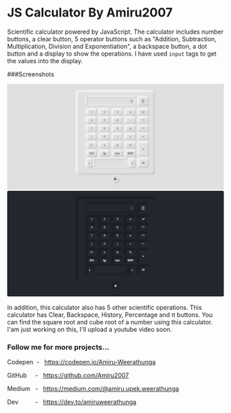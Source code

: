 # JS Calculator By Amiru2007

Scientific calculator powered by JavaScript. The calculator includes number buttons, a clear button, 5 operator buttons such as "Addition, Subtraction, Multiplication, Division and Exponentiation", a backspace button, a dot button and a display to show the operations. I have used `input` tags to get the values into the display.

###Screenshots 

![Final Result Light Theme](Images/light.png)
![Final Result Dark Theme](Images/dark.png)

In addition, this calculator also has 5 other scientific operations. This calculator has Clear, Backspace, History, Percentage and π buttons. You can find the square root and cube root of a number using this calculator. I'am just working on this, I'll upload a youtube video soon.

### Follow me for more projects...

Codepen &nbsp;-&nbsp;&nbsp; https://codepen.io/Amiru-Weerathunga

GitHub &nbsp;&nbsp;&nbsp;&nbsp;-&nbsp;&nbsp; https://github.com/Amiru2007

Medium &nbsp;&nbsp;-&nbsp;&nbsp; https://medium.com/@amiru.upek.weerathunga

Dev &nbsp;&nbsp;&nbsp;&nbsp;&nbsp;&nbsp;&nbsp;&nbsp;&nbsp;-&nbsp;&nbsp; https://dev.to/amiruweerathunga
